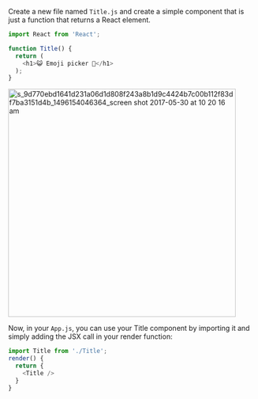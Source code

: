 Create a new file named `Title.js` and create a simple component that is just a function that returns a React element.

```js
import React from 'React';

function Title() {
  return (
    <h1>😺 Emoji picker 🐶</h1>
  );
}
```

<img width="461" alt="s_9d770ebd1641d231a06d1d808f243a8b1d9c4424b7c00b112f83df7ba3151d4b_1496154046364_screen shot 2017-05-30 at 10 20 16 am" src="https://user-images.githubusercontent.com/445045/27197092-0109bffc-51db-11e7-9571-0517798c710a.png">

Now, in your `App.js`, you can use your Title component by importing it and simply adding the JSX call in your render function:

```js
import Title from './Title';
render() {
  return {
    <Title />
  }
}
```
